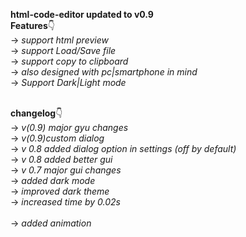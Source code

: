 **html-code-editor updated to v0.9** 
<br>
**Features**👇
<br>
→
_support html preview_
<br>
→
_support Load/Save file_
<br>
→
_support copy to clipboard_
<br>
→
_also designed with pc|smartphone in mind_
<br>
→
_Support Dark|Light mode_  
<Br>

**changelog**👇<br>
→
_v(0.9) major gyu changes_
<br>
→
_v(0.9)custom dialog_
<br>
→
_v 0.8 added dialog option in settings (off by default)_
<br>
→
_v 0.8 added better gui_
<br>
 →
 _v 0.7 major gui changes_
<br>
→
_added dark mode_
<br>
→
_improved dark theme_
<br>
→
_increased time by 0.02s_                                                                                                                             
<br>
→
_added animation_                                                                          
